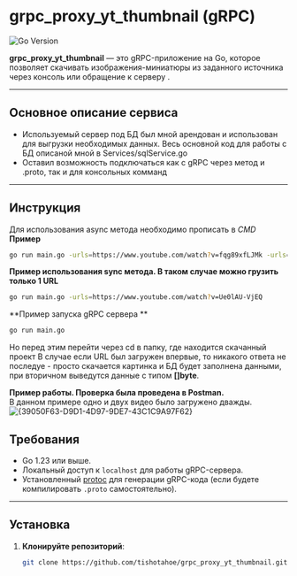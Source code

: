 # grpc_proxy_yt_thumbnail (gRPC)

![Go Version](https://img.shields.io/badge/Go-1.23.3-blue)

**grpc_proxy_yt_thumbnail** — это gRPC-приложение на Go, которое позволяет скачивать изображения-миниатюры из заданного источника через консоль или обращение к серверу .

---
## Основное описание сервиса

- Используемый сервер под БД был мной арендован и использован для выгрузки необходимых данных. Весь основной код для работы с БД описаной мной в Services/sqlService.go
- Оставил возможность подключаться как с gRPC через метод и .proto, так и для консольных комманд

---
## Инструкция

Для использования async метода необходимо прописать в *CMD* <br>
**Пример**
```bash
go run main.go -urls=https://www.youtube.com/watch?v=fqg89xfLJMk -urls=https://www.youtube.com/watch?v=Ue0lAU-VjEQ  -async=true
```

**Пример использования sync метода. В таком случае можно грузить только 1 URL**
```bash
go run main.go -urls=https://www.youtube.com/watch?v=Ue0lAU-VjEQ
```

**Пример запуска gRPC сервера **
```bash
go run main.go
```

Но перед этим перейти через cd в папку, где находится скачанный проект
В случае если URL был загружен впервые, то никакого ответа не последуе - просто скачается картинка и БД будет заполнена данными, 
при вторичном выведутся данные с типом **[]byte**.

**Пример работы. Проверка была проведена в Postman.** <br>
В данном примере одно и двух видео было загружено дважды.
![{39050F63-D9D1-4D97-9DE7-43C1C9A97F62}](https://github.com/user-attachments/assets/e00f1d5a-6ab7-4057-8d46-f608ea06d887)


## Требования

- Go 1.23 или выше.
- Локальный доступ к `localhost` для работы gRPC-сервера.
- Установленный [protoc](https://grpc.io/docs/protoc-installation/) для генерации gRPC-кода (если будете компилировать `.proto` самостоятельно).

---

## Установка

1. **Клонируйте репозиторий**:
   ```bash
   git clone https://github.com/tishotahoe/grpc_proxy_yt_thumbnail.git
   ```
